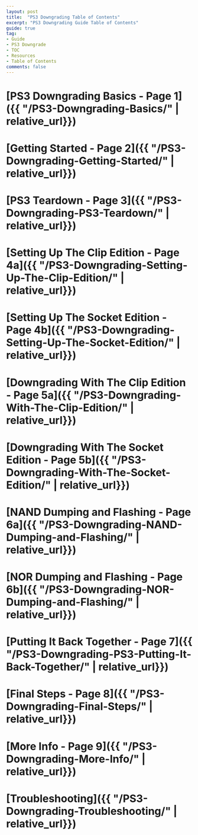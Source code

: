 ```yaml
---
layout: post
title:  "PS3 Downgrading Table of Contents"
excerpt: "PS3 Downgrading Guide Table of Contents"
guide: true
tag:
- Guide
- PS3 Downgrade
- TOC
- Resources
- Table of Contents
comments: false
---
```

# [PS3 Downgrading Basics - Page 1]({{ "/PS3-Downgrading-Basics/" | relative_url}})


# [Getting Started - Page 2]({{ "/PS3-Downgrading-Getting-Started/" | relative_url}})


# [PS3 Teardown - Page 3]({{ "/PS3-Downgrading-PS3-Teardown/" | relative_url}})


# [Setting Up The Clip Edition - Page 4a]({{ "/PS3-Downgrading-Setting-Up-The-Clip-Edition/" | relative_url}})


# [Setting Up The Socket Edition - Page 4b]({{ "/PS3-Downgrading-Setting-Up-The-Socket-Edition/" | relative_url}})


# [Downgrading With The Clip Edition - Page 5a]({{ "/PS3-Downgrading-With-The-Clip-Edition/" | relative_url}})


# [Downgrading With The Socket Edition - Page 5b]({{ "/PS3-Downgrading-With-The-Socket-Edition/" | relative_url}})


# [NAND Dumping and Flashing - Page 6a]({{ "/PS3-Downgrading-NAND-Dumping-and-Flashing/" | relative_url}})


# [NOR Dumping and Flashing - Page 6b]({{ "/PS3-Downgrading-NOR-Dumping-and-Flashing/" | relative_url}})


# [Putting It Back Together - Page 7]({{ "/PS3-Downgrading-PS3-Putting-It-Back-Together/" | relative_url}})


# [Final Steps - Page 8]({{ "/PS3-Downgrading-Final-Steps/" | relative_url}})


# [More Info - Page 9]({{ "/PS3-Downgrading-More-Info/" | relative_url}})


# [Troubleshooting]({{ "/PS3-Downgrading-Troubleshooting/" | relative_url}})

